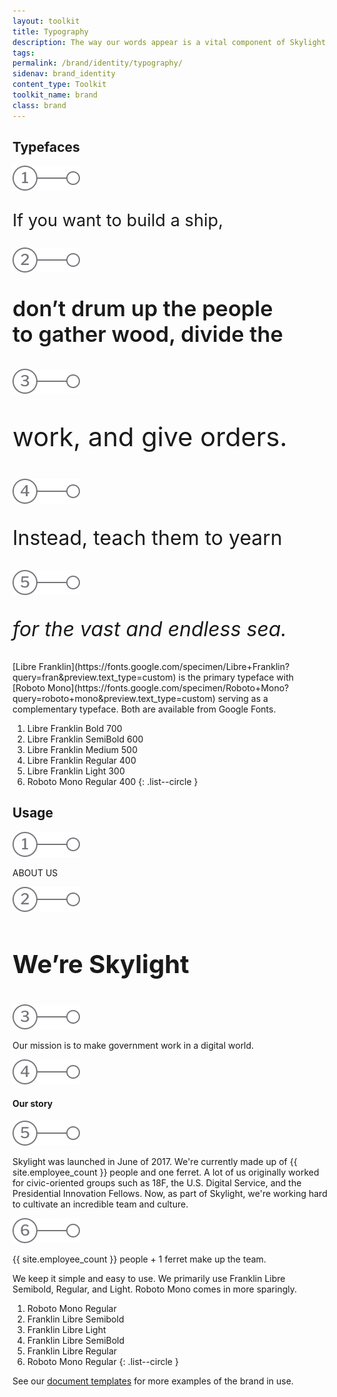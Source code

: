 ```yaml
---
layout: toolkit
title: Typography
description: The way our words appear is a vital component of Skylight’s brand. Our typeface and its usage helps establish a strong visual identity, creates visual consistency across all mediums, and supports our brand’s overall tone.
tags:
permalink: /brand/identity/typography/
sidenav: brand_identity
content_type: Toolkit
toolkit_name: brand
class: brand
---
```


<link href="https://fonts.googleapis.com/css2?family=Libre+Franklin:ital,wght@0,300;0,500;0,700;1,300&display=swap" rel="stylesheet">

<div class="brand__content-section grid">
  <h2 class="grid__heading">Typefaces</h2>
  <div class="grid__image section__img p-5 typography-example-1">
    <div class="typography--text-block">
      <div class="d-flex align-items-center text-primary">
        <img src="/img/brand/identity/typography/step-1.svg" alt="1">
        <p class="uppercase fw-700 ml-1" style="font-size: 1.7rem;">If you want to build a ship,</p>
      </div>
      <div class="d-flex align-items-start">
        <img class="mt-3" src="/img/brand/identity/typography/step-2.svg" alt="2">
        <p class="ml-1" style="font-weight: 600; font-size: 2.15rem;">don’t drum up the people<br>to gather wood, divide the</p>
      </div>
      <div class="d-flex align-items-center">
        <img src="/img/brand/identity/typography/step-3.svg" alt="3">
        <p class="fw-500 ml-1" style="font-size: 2.6rem;">work, and give orders.</p>
      </div>
      <div class="d-flex align-items-center">
        <img src="/img/brand/identity/typography/step-4.svg" alt="4">
        <p class="ml-1" style="font-size: 2rem;">Instead, teach them to yearn</p>
      </div>
      <div class="d-flex align-items-center">
        <img src="/img/brand/identity/typography/step-5.svg" alt="5">
        <p class="fw-300 ml-1" style="font-size: 2rem;"><i>for the vast and endless sea.</i></p>
      </div>
    </div>
  </div>
  <div class="grid__content" markdown="1">
[Libre Franklin](https://fonts.google.com/specimen/Libre+Franklin?query=fran&preview.text_type=custom) is the primary typeface with [Roboto Mono](https://fonts.google.com/specimen/Roboto+Mono?query=roboto+mono&preview.text_type=custom) serving as a complementary typeface. Both are available from Google Fonts.

1. Libre Franklin Bold 700
2. Libre Franklin SemiBold 600
3. Libre Franklin Medium 500
4. Libre Franklin Regular 400
5. Libre Franklin Light 300
6. Roboto Mono Regular 400
{: .list--circle }
  </div>
</div>

<div class="brand__content-section grid">
  <h2 class="grid__heading">Usage</h2>
  <div class="grid__image section__container p-5">
    <div class="d-flex align-items-center">
      <img src="/img/brand/identity/typography/step-1.svg" alt="1">
      <p class="kicker mb-0 ml-1" style="font-weight: 400;">ABOUT US</p>
    </div>
    <div class="d-flex align-items-center mt-2">
      <img src="/img/brand/identity/typography/step-2.svg" alt="2">
      <h3 class="text-primary my-0 ml-1" style="font-size: 2.5rem;">We’re Skylight</h3>
    </div>
    <div class="d-flex align-items-start mt-2">
      <img class="mt-2" src="/img/brand/identity/typography/step-3.svg" alt="3">
      <p class="font-lg fw-300 mb-0 ml-1">Our mission is to make government work in a digital world.</p>
    </div>
    <div class="d-flex align-items-center mt-4">
      <img src="/img/brand/identity/typography/step-4.svg" alt="4">
      <h4 class="my-0 ml-1">Our story</h4>
    </div>
    <div class="d-flex align-items-start mt-1">
      <img class="mt-1" src="/img/brand/identity/typography/step-5.svg" alt="5">
      <p class="ml-1">Skylight was launched in June of 2017. We're currently made up of {{ site.employee_count }} people and one ferret. A lot of us originally worked for civic-oriented groups such as 18F, the U.S. Digital Service, and the Presidential Innovation Fellows. Now, as part of Skylight, we're working hard to cultivate an incredible team and culture.</p>
    </div>
    <div class="d-flex align-items-center mt-5">
      <img src="/img/brand/identity/typography/step-6.svg" alt="6">
      <p class="font-mono mb-0 ml-1">{{ site.employee_count }} people + 1 ferret make up the team.</p>
    </div>
  </div>
  <div class="grid__content" markdown="1">
We keep it simple and easy to use. We primarily use Franklin Libre Semibold, Regular, and Light. Roboto Mono comes in more sparingly.

1. Roboto Mono Regular
2. Franklin Libre Semibold
3. Franklin Libre Light
4. Franklin Libre SemiBold
5. Franklin Libre Regular
6. Roboto Mono Regular
{: .list--circle }

See our [document templates](/brand/resources/templates/) for more examples of the brand in use.
  </div>
</div>
